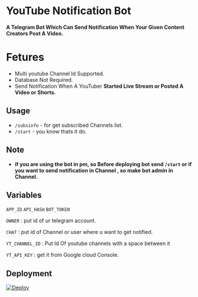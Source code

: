 # YouTube Notification Bot
**A Telegram Bot Which Can Send Notification When Your Given Content Creators Post A Video.**

# Fetures
- Multi youtube Channel Id Supported.
- Database Not Required.
- Send Notification When A YouTuber **Started Live Stream or Posted A Video or Shorts.**

## Usage
- `/subsinfo` - for get subscribed Channels list.
- `/start` - you know thats it do.

## Note
- **if you are using the bot in pm, so Before deploying bot send `/start` or if you want to send notification in Channel , so make bot admin in Channel.**

## Variables
`APP_ID` `API_HASH` `BOT_TOKEN`

`OWNER` : put id of ur telegram account.

`CHAT`  :  put id of Channel or user where u want to get notified.

`YT_CHANNEL_ID` : Put Id Of youtube channels with a space between it

`YT_API_KEY` : get it from Google cloud Console.

## Deployment
[![Deploy](https://www.herokucdn.com/deploy/button.svg)](https://heroku.com/deploy)
